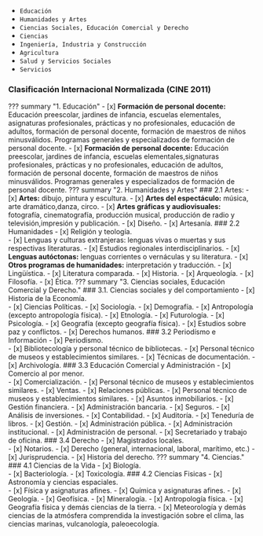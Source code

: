 * `Educación` 
* `Humanidades y Artes`
* `Ciencias Sociales, Educación Comercial y Derecho`
* `Ciencias`
* `Ingeniería, Industria y Construcción`
* `Agricultura`
* `Salud y Servicios Sociales`
* `Servicios`



### Clasificación Internacional Normalizada (CINE 2011)

??? summary "1. Educación"
    - [x] **Formación de personal docente:** Educación preescolar, jardines de infancia, escuelas elementales, asignaturas profesionales, prácticas y no profesionales, educación de adultos, formación de personal docente,  formación de maestros de niños minusválidos. Programas generales y especializados de formación de personal docente.
    - [x] **Formación de personal docente:** Educación preescolar, jardines de infancia, escuelas elementales,signaturas profesionales, prácticas y no profesionales, educación de adultos, formación de personal docente,  formación de maestros de niños minusválidos. Programas generales y especializados de formación de personal docente.
??? summary "2. Humanidades y Artes"
    ###  2.1 Artes: 
    - [x] **Artes:** dibujo, pintura y escultura.
    - [x] **Artes del espectáculo:** música, arte dramático,danza, circo.
    - [x] **Artes gráficas y audiovisuales:** fotografía, cinematografía, producción musical, producción de radio y televisión,impresión y publicación.
    - [x] Diseño.
    - [x] Artesanía.
    ### 2.2 Humanidades
    - [x] Religión y teología.   
    - [x] Lenguas y culturas extranjeras: lenguas vivas o muertas y sus respectivas literaturas.
    - [x] Estudios regionales interdisciplinarios.
    - [x] **Lenguas autóctonas:** lenguas corrientes o vernáculas y su literatura.
    - [x] **Otros programas de humanidades:** interpretación y traducción.
    - [x] Lingüística.
    - [x] Literatura comparada.
    - [x] Historia.
    - [x] Arqueología.
    - [x] Filosofía.
    - [x] Ética.
??? summary "3. Ciencias sociales, Educación Comercial y Derecho."
    ### 3.1. Ciencias sociales y del comportamiento
    - [x] Historia de la Economía.   
    - [x] Ciencias Políticas.
    - [x] Sociología.
    - [x] Demografía.
    - [x] Antropología (excepto antropología física).
    - [x] Etnología.
    - [x] Futurología.
    - [x] Psicología.
    - [x] Geografía (excepto geografía física).
    - [x] Estudios sobre paz y conflictos.
    - [x] Derechos humanos.
    ### 3.2 Periodísmo e Información
    - [x] Periodismo.   
    - [x] Bibliotecología y personal técnico de bibliotecas.
    - [x] Personal técnico de museos y establecimientos similares.
    - [x] Técnicas de documentación.
    - [x] Archivología.
    ### 3.3 Educación Comercial y Administración
    - [x] Comercio al por menor.   
    - [x] Comercialización.
    - [x] Personal técnico de museos y establecimientos similares.
    - [x] Ventas.
    - [x] Relaciones públicas.
    - [x] Personal técnico de museos y establecimientos similares.
    - [x] Asuntos inmobiliarios.
    - [x] Gestión financiera.
    - [x] Administración bancaria.
    - [x] Seguros.
    - [x] Análisis de inversiones.
    - [x] Contabilidad.
    - [x] Auditoría.
    - [x] Teneduría de libros.
    - [x] Gestión.
    - [x] Administración pública.
    - [x] Administración institucional.
    - [x] Administración de personal.
    - [x] Secretariado y trabajo de oficina.
    ### 3.4 Derecho
    - [x] Magistrados locales.   
    - [x] Notarios.
    - [x] Derecho (general, internacional, laboral, marítimo, etc.)
    - [x] Jurisprudencia.
    - [x] Historia del derecho.
??? summary "4. Ciencias."
    ### 4.1 Ciencias de la Vida
    - [x] Biología.   
    - [x] Bacteriología.
    - [x] Toxicología.
    ### 4.2 Ciencias Fisicas
    - [x] Astronomía y ciencias espaciales.   
    - [x] Física y asignaturas afines.
    - [x] Química y asignaturas afines.
    - [x] Geología.
    - [x] Geofísica.
    - [x] Mineralogía.
    - [x] Antropología física.
    - [x] Geografía física y demás ciencias de la tierra.
    - [x] Meteorología y demás ciencias de la atmósfera comprendida la investigación sobre el clima, las ciencias marinas, vulcanología, paleoecología.